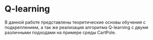# Q-learning

В данной работе представлены теоретические основы обучения с подкреплением, а так же реализация алгоритма Q-learning с двумя различными подходами на примере среды CartPole.